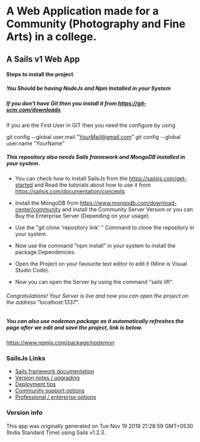 # A Web Application made for a Community (Photography and Fine Arts) in a college.
## A Sails v1 Web App

#### Steps to install the project
 ##### You Should be having NodeJs and Npm Installed in your System
 ##### If you don't have Git then you install it from https://git-scm.com/downloads
 If you are the First User in GIT then you need the configure by using 
 
 git config --global user.mail "YourMail@gmail.com"
 git config --global user.name "YourName"
 
 ##### This repository also needs Sails framework and MongoDB installed in your system.
 + You can check how to install SailsJs from the https://sailsjs.com/get-started and Read the tutorials about how to use it from https://sailsjs.com/documentation/concepts
 + Install the MongoDB from https://www.mongodb.com/download-center/community and install the Community Server Version or you can Buy the Enterprise Server (Depending on your usage).
 
 + Use the "git clone 'repository link' " Command to clone the repository in your system.
 + Now use the command "npm install" in your system to install the package Dependencies.
 + Open the Project on your favourite text editor to edit it (Mine is Visual Studio Code).
 + Now you can open the Server by using the command "sails lift".
 
 ###### Congratulations! Your Server is live and now you can open the project on the address "localhost:1337".
 
 ##### You can also use nodemon package as it automatically refreshes the page after we edit and save the project, link is below.
 https://www.npmjs.com/package/nodemon


### SailsJs Links

+ [Sails framework documentation](https://sailsjs.com/get-started)
+ [Version notes / upgrading](https://sailsjs.com/documentation/upgrading)
+ [Deployment tips](https://sailsjs.com/documentation/concepts/deployment)
+ [Community support options](https://sailsjs.com/support)
+ [Professional / enterprise options](https://sailsjs.com/enterprise)


### Version info

This app was originally generated on Tue Nov 19 2019 21:28:59 GMT+0530 (India Standard Time) using Sails v1.2.3.

<!-- Internally, Sails used [`sails-generate@1.16.13`](https://github.com/balderdashy/sails-generate/tree/v1.16.13/lib/core-generators/new). -->



<!--
Note:  Generators are usually run using the globally-installed `sails` CLI (command-line interface).  This CLI version is _environment-specific_ rather than app-specific, thus over time, as a project's dependencies are upgraded or the project is worked on by different developers on different computers using different versions of Node.js, the Sails dependency in its package.json file may differ from the globally-installed Sails CLI release it was originally generated with.  (Be sure to always check out the relevant [upgrading guides](https://sailsjs.com/upgrading) before upgrading the version of Sails used by your app.  If you're stuck, [get help here](https://sailsjs.com/support).)
-->

